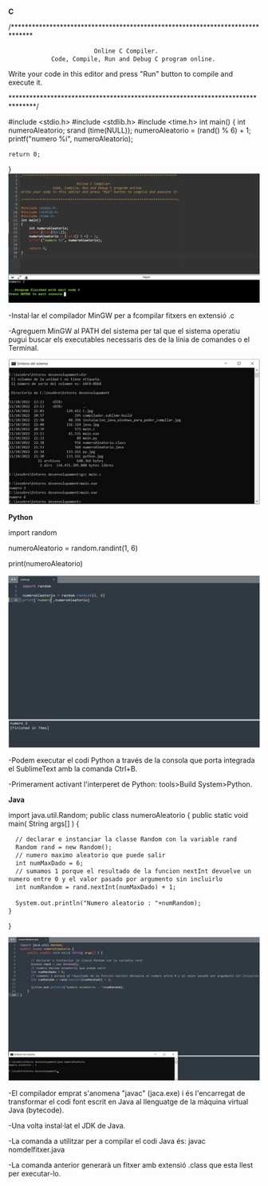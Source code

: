 **C**

/******************************************************************************

                            Online C Compiler.
                Code, Compile, Run and Debug C program online.
Write your code in this editor and press "Run" button to compile and execute it.

*******************************************************************************/

#include <stdio.h>
#include <stdlib.h>
#include <time.h>
int main()
{
    int numeroAleatorio;
    srand (time(NULL));
    numeroAleatorio = (rand() % 6) + 1;
    printf("numero %i", numeroAleatorio);

    return 0;
}
![](C.jpg)

-Instal·lar el compilador MinGW per a fcompilar fitxers en extensió .c

-Agreguem MinGW al PATH del sistema per tal que el sistema operatiu pugui buscar els executables necessaris des de la línia de comandes o el Terminal.

![](compilatC.jpg)



**Python**

import random

numeroAleatorio = random.randint(1, 6)

print(numeroAleatorio)


![](py.jpg)

-Podem executar el codi Python a través de la consola que porta integrada el SublimeText amb la comanda Ctrl+B.

-Primerament activant l'interperet de Python: tools>Build System>Python.

**Java**

import java.util.Random;
public class numeroAleatorio {
    public static void main( String args[] ) {
        
      // declarar e instanciar la classe Random con la variable rand    
      Random rand = new Random(); 
      // numero maximo aleatorio que puede salir
      int numMaxDado = 6;
      // sumamos 1 porque el resultado de la funcion nextInt devuelve un numero entre 0 y el valor pasado por argumento sin incluirlo
      int numRandom = rand.nextInt(numMaxDado) + 1; 
      
      System.out.println("Numero aleatorio : "+numRandom);
    }
}

![](java.jpg)

-El compilador emprat s'anomena "javac" (jaca.exe) i és l'encarregat de transformar el codi font escrit en Java al llenguatge de la màquina virtual Java (bytecode).

-Una volta instal·lat el JDK de Java.

-La comanda a utilitzar per a compilar el codi Java és: 
    javac nomdelfitxer.java
    
-La comanda anterior generarà un fitxer amb extensió .class que esta llest per executar-lo.

    




